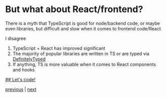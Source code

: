 # But what about React/frontend?

There is a myth that TypeScript is good for node/backend code, or maybe even libraries, but difficult and slow when it comes to frontend code/React

I disagree

1. TypeScript + React has improved significant
2. The majority of popular libraries are written in TS or are typed via [DefinitelyTyped](https://github.com/DefinitelyTyped/DefinitelyTyped)
3. If anything, TS is more valuable when it comes to React components and hooks

[## Let's code!](../example/src/index.js)

[previous](./3.md) | [next](./5.md)
